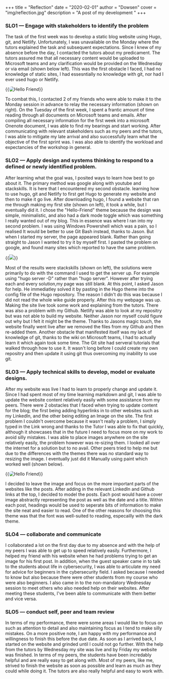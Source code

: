 +++
title = "Reflection"
date = "2020-02-01"
author = "Dowsen"
cover = "img/reflection.jpg"
description = "A post of my development "
+++

### SLO1 — Engage with stakeholders to identify the problem

The task of the first week was to develop a static blog website using Hugo, git, and Netlify.
Unfortunately, I was unavailable on the Monday where the tutors explained the task and subsequent expectations.
Since I knew of my absence before the day, I contacted the tutors about my predicament. The tutors assured me that all 
necessary content would be uploaded to Microsoft teams and any clarification would be provided on the Wednesday or via email (shown below left).
This was the first obstacle I faced, I had no knowledge of static sites, I had essesntially no knowledge with git, nor had I ever
used hugo or Netlify.

{{<image src="/img/Arti2.PNG" alt="Hello Friend" position="center" style="border-radius: 8px;" >}}

To combat this, I contacted 2 of my friends who were able to make it to the Monday session in advance to relay the necessary information (shown on right).
On the Tuesday of the first week, I spent a frantic amount of time reading through all documents on Microsoft teams 
and emails. After compiling all necessary information for the first week into a microsoft Onenote document, I was able to find my bearings
and start working. After communicating with relevant stakeholders such as my peers and the tutors, I was able to mitigate my late arrival and also
successfully learn what the objective of the first sprint was. I was also able to identify the workload and expectancies of the workshop in general.


### SLO2 — Apply design and systems thinking to respond to a defined or newly identified problem.
After learning what the goal was, I posited ways to learn how best to go about it. The primary method was google along with youtube and stackskills.
It is here that I encountered my second obstacle. learning how to use hugo, git and Netlify to first get Hugo to generate my website and then to make it
go live. After downloading hugo, I found a website that ran me through making my first site (shown on left), it took a while, but I eventually did it. I chose the "Hello-Friend"
theme because the design was simple, minimalistic, and also had a dark mode toggle which was something I really wanted out of my blog. This in essence was where I ran into my second problem. I was using Windows Powershell which was a pain, so I realised It would be better to use Git Bash instead, thanks to Jason. But when I started my 
server, the page appeared blank. Rather than going straight to Jason I wanted to try it by myself first. I pasted the problem on google, and found many sites which reported to have the same problem.

{{<image src = "/img/Arti5.PNG">}}

Most of the results were stackskills (shown on left), the solutions were primarily to do with the command I used to get the server up. For example using "hugo server -D" rather than "hugo server".
However after trying each and every solution,my page was still blank. At this point, I asked Jason for help. He immediatley solved it by pasting in the Hugo theme 
into the config file of the Hugo repository. The reason I didn't do this was because I did not read the whole wike guide properly. After this my webpage was up. Making 
the site live took some work and explaining from the tutors. There was also a problem with my Github. Netlify was able to look at my repositry but was not able to build my
website. Neither Jason nor myself could figure out why but I felt it might be the theme. Thanks to Jasons magic touch, the website finally went live after we removed the files
from my Github and then re-added them. Another obstacle that manifested itself was my lack of knowledge of git, thanks to the wiki on Microsoft teams, I had to actually learn it which again took some time.
The Git site had serveral tutorials that walked through how to use it. It wasn't long before I could create my own repositry and then update it using git thus overcoming my inability to use git.

### SLO3 — Apply technical skills to develop, model or evaluate designs.
After my website was live I had to learn to properly change and update it. Since I had spent most of my time learning markdown and git, I was able to update the website content relatively easily with
some assistance from my peers. There were 2 obstacles that I faced when trying to update content for the blog; the first being adding hyperlinks in to other websites such as my LinkedIn, and the other 
being editing an Image on the site. The first problem I couldn't overcome because it wasn't really a problem, I simply typed in the Link wrong and thanks to the Tutor I was able to fix that quickly, although
it showcases that in the future I need to focus more on my work to avoid silly mistakes. I was able to place images anywhere on the site relatively easily, the problem however was re-sizing them. I looked all
over the internet for a solution but to no avail. Other peers tried to help me but due to the differences with the themes there was no standard way to resizing the image. I eventually just did it Manually using paint
which worked well (shown below).

{{<image src="/img/Arti6.PNG" alt="Hello Friend" position="center" style="border-radius: 8px;" >}}

I decided to leave the image and focus on the more important parts of the websites like the posts. After adding in the relevant LinkedIn and Github links at the top, I decided to model the posts. Each post would 
have a cover image abstractly representing the post as well as the date and a title. Within each post, headings would be used to seperate bits of information to
make the site neat and easier to read. One of the other reasons for choosing this theme was that the font was well-suited to reading, especailly with the dark theme.


### SLO4 — collaborate and communicate

I collaborated a lot on the first day due to my absence and with the help of my peers I was able to get up to speed relatively easily. Furthermore, I helped my friend with his website when he had problems trying to get
an image for his first post. In addition, when the guest speaker came in to talk to the students about life in cybersecurity, I was able to articulate my need for advice for beginners in the cybersecurity field. I asked because 
I needed to know but also because there were other students from my course who were also beginners. I also came in to the non-mandatory Wednesday session to meet others who also needed help on their websites. After meeting these 
students, I've been able to communicate with them better and vice versa.


### SLO5 — conduct self, peer and team review

In terms of my performance, there were some areas I would like to focus on such as attention to detail and also maintaining focus as I tend to make silly mistakes. On a more positive note, I am
happy with my performance and willingness to finish this before the due date. As soon as I arrived back, I started on the website and grinded until I could not go further. With the help from the tutors
by Wednesday my site was live and by Friday my website was finished. In terms of my peers, the students have been incredably helpful and are really easy to get along with. Most of my peers, like me, strived to
finish the website as soon as possible and learn as much as they could while doing it. The tutors are also really helpful and easy to work with.